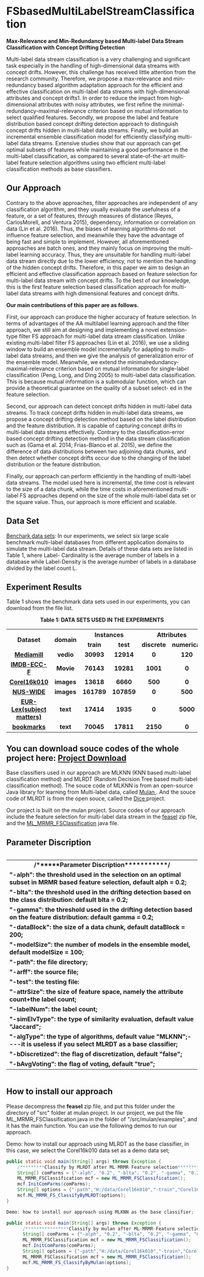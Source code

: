 # FSbasedMultiLabelStreamClassification
<B>Max-Relevance and Min-Redundancy based Multi-label Data Stream Classification with Concept Drifting Detection</B>
<P>Multi-label data stream classification is a very challenging and significant task especially in the handling of high-dimensional data streams with concept drifts. However, this
challenge has received little attention from the research community. Therefore, we propose a max-relevance and min-redundancy based algorithm adaptation approach for the efficient and effective classification on multi-label data streams
with high-dimensional attributes and concept drifts1. In order to reduce the impact from high-dimensional attributes
with noisy attributes, we first refine the minimal-redundancy-maximal-relevance criterion based on mutual information
to select qualified features. Secondly, we propose the label
and feature distribution based concept drifting detection approach to distinguish concept drifts hidden in multi-label data
streams. Finally, we build an incremental ensemble classification model for efficiently classifying multi-label data streams.
Extensive studies show that our approach can get optimal subsets of features while maintaining a good performance in the
multi-label classification, as compared to several state-of-the-art multi-label feature selection algorithms using two efficient
multi-label classification methods as base classifiers.</P>

<H2>Our Approach</H2>
<P>Contrary to the above approaches, filter approaches are
independent of any classification algorithm, and they usually evaluate the usefulness of a feature, or a set of features, through measures of distance (Reyes, CarlosMorell,
and Ventura 2015), dependency, information or correlation
on data (Lin et al. 2016). Thus, the biases of learning algorithms do not influence feature selection, and meanwhile
they have the advantage of being fast and simple to implement. However, all aforementioned approaches are batch
ones, and they mainly focus on improving the multi-label
learning accuracy. Thus, they are unsuitable for handling
multi-label data stream directly due to the lower efficiency, not to mention the handling of the hidden concept drifts.
Therefore, in this paper we aim to design an efficient and effective classification approach based on feature selection for
multi-label data stream with concept drifts. To the best of
our knowledge, this is the first feature selection based classification approach for multi-label data streams with high
dimensional features and concept drifts. </P>
<P><B>Our main contributions of this paper are as follows.</B></P>
<P>First, our approach can produce the higher accuracy of feature selection. In terms of advantages of the AA multilabel learning approach and the filter approach, we still aim
at designing and implementing a novel extension-type filter FS approach for multi-label data stream classification.
Unlike existing multi-label filter FS approaches (Lin et al.
2016), we use a sliding window to build an ensemble model incrementally for adapting to multi-label data streams, and then we give the analysis of generalization error of
the ensemble model. Meanwhile, we extend the minimalredundancy-maximal-relevance criterion based on mutual information for single-label classification (Peng, Long, and
Ding 2005) to multi-label data classification. This is because
mutual information is a submodular function, which can provide a theoretical guarantee on the quality of a subset select-
ed in the feature selection.</P>

<P>Second, our approach can detect concept drifts hidden in
multi-label data streams. To track concept drifts hidden in
multi-label data streams, we propose a concept drifting detection method based on the label distribution and the feature distribution. It is capable of capturing concept drifts in multi-label data streams effectively. Contrary to the
classification-error based concept drifting detection method
in the data stream classification such as (Gama et al. 2014;
Frias-Blanco et al. 2015), we define the difference of data
distributions between two adjoining data chunks, and then
detect whether concept drifts occur due to the changing of
the label distribution or the feature distribution.</P>

<P>Finally, our approach can perform efficiently in the handling of multi-label data streams. The model used here is
incremental, the time cost is relevant to the size of a data
chunk, while the time costs in aforementioned multi-label
FS approaches depend on the size of the whole multi-label
data set or the square value. Thus, our approach is more efficient and scalable.</P>
<H2>Data Set </H2>
<P><A onclick="stc(this, 26)" href="http://mulan.sourceforge.net/datasets-mlc.html" 
target="_new"> Benchark data sets</A>: In our experiments, we select six large scale benchmark multi-label databases from different application domains to simulate the multi-label data stream. Details of these data sets are listed in Table 1, where Label-
Cardinality is the average number of labels in a database
while Label-Density is the average number of labels in a
database divided by the label count L.</P>

<H2>Experiment Results</H2>
<P>Table 1 shows the benchmark data sets used in our experiments, you can download from the file list. 
<!--Due to the space limit, other experimental results are not shown here, you can get details from Download.-->
</P>
<P align="center"><B>Table 1: DATA SETS USED IN THE EXPERIMENTS</B></P>
<P>
<TABLE width="700" align="center" class=" borderColumns borderRows tableBorder" 
cellSpacing="0" cellPadding="0">
  <TBODY>
  <TR>
   <th rowspan="2">Dataset</th>
    <th rowspan="2">domain</th>
    <th colspan="2">Instances</th>
    <th colspan="2">Attributes</th>
    <th rowspan="2"> Labels</th>
    <th rowspan="2"> Label Cardinality</th>
    <th rowspan="2">Laebl Density</th>
  </TR>
  <TR>
    <TD align="center"><B>train</B></TD>
    <TD align="center"><B>test</B></TD>
    <TD align="center"><B>discrete</B></TD>
    <TD align="center"><B>numerical</B></TD>
  </TR>
   <TR>
    <TD align="center"><B><A onclick="stc(this, 26)" href="https://github.com/BlindReviewAAAI18/FSbasedMultiLabelStreamClassification/blob/master/mediamill.rar" 
target="_new">Mediamill</A></B></TD>
    <TD align="center"><B>vedio</B></TD>
    <TD align="center"><B>30993</B></TD>
    <TD align="center"><B>12914</B></TD>
    <TD align="center"><B>0</B></TD>
    <TD align="center"><B>120</B></TD>
    <TD align="center"><B>101</B></TD>
    <TD align="center"><B>4.376</B></TD>
    <TD align="center"><B>0.043</B></TD>
  </TR>
  <TR>
    <TD align="center"><B><A onclick="stc(this, 26)" href="https://github.com/BlindReviewAAAI18/FSbasedMultiLabelStreamClassification/blob/master/IMDB-ECC-F.rar" 
target="_new">IMDB-ECC-F</A></B></TD>
    <TD align="center"><B>Movie</B></TD>
    <TD align="center"><B>76143</B></TD>
    <TD align="center"><B>19281</B></TD>
    <TD align="center"><B>1001</B></TD>
    <TD align="center"><B>0</B></TD>
    <TD align="center"><B>28</B></TD>
    <TD align="center"><B>1.920</B></TD>
    <TD align="center"><B>0.036</B></TD>
  </TR>
  <TR>
    <TD align="center"><B><A onclick="stc(this, 26)" href="https://github.com/BlindReviewAAAI18/FSbasedMultiLabelStreamClassification/blob/master/Core16k010.rar" 
target="_new">Corel16k010</A></B></TD>
    <TD align="center"><B>images</B></TD>
    <TD align="center"><B>13618</B></TD>
    <TD align="center"><B>6660</B></TD>
    <TD align="center"><B>500</B></TD>
    <TD align="center"><B>0</B></TD>
    <TD align="center"><B>144</B></TD>
    <TD align="center"><B>2.834</B></TD>
    <TD align="center"><B>0.017</B></TD>
  </TR>
   <TR>
    <TD align="center"><B><A onclick="stc(this, 26)" href="https://github.com/BlindReviewAAAI18/FSbasedMultiLabelStreamClassification/blob/master/nuswide-bow-train.rar" 
target="_new">NUS-WIDE</A></B></TD>
    <TD align="center"><B>images</B></TD>
    <TD align="center"><B>161789</B></TD>
    <TD align="center"><B>107859</B></TD>
    <TD align="center"><B>0</B></TD>
    <TD align="center"><B>500</B></TD>
    <TD align="center"><B>81</B></TD>
    <TD align="center"><B>1.869</B></TD>
    <TD align="center"><B>0.023</B></TD>
  </TR>
  <TR>
    <TD align="center"><B><A onclick="stc(this, 26)" href="https://github.com/BlindReviewAAAI18/FSbasedMultiLabelStreamClassification/blob/master/eurlex-directory-codes.rar" 
target="_new">EUR-Lex(subject matters)</A></B></TD>
    <TD align="center"><B>text</B></TD>
    <TD align="center"><B>17414</B></TD>
    <TD align="center"><B>1935</B></TD>
    <TD align="center"><B>0</B></TD>
    <TD align="center"><B>5000</B></TD>
    <TD align="center"><B>412</B></TD>
    <TD align="center"><B>2.213</B></TD>
    <TD align="center"><B>0.011</B></TD>
  </TR>
  <TR>
    <TD align="center"><B><A onclick="stc(this, 26)" href="https://github.com/BlindReviewAAAI18/FSbasedMultiLabelStreamClassification/blob/master/bookmarks.rar" 
target="_new">bookmarks</A></B></TD>
    <TD align="center"><B>text</B></TD>
    <TD align="center"><B>70045</B></TD>
    <TD align="center"><B>17811</B></TD>
    <TD align="center"><B>2150</B></TD>
    <TD align="center"><B>0</B></TD>
    <TD align="center"><B>208</B></TD>
    <TD align="center"><B>2.028</B></TD>
    <TD align="center"><B>0.010</B></TD>
  </TR>
</TBODY></TABLE>
<P></P>
       
<DIV style="clear: both;"></DIV>
<DIV class="conM ">
<DIV style="clear: both;"></DIV>
<DIV class="conM ">
<H2>You can download souce codes of the whole project here: <A onclick="stc(this, 26)" href="https://github.com/BlindReviewAAAI18/FSbasedMultiLabelStreamClassification/blob/master/mulan.rar" 
target="_new">Project Download</A></H2>
<P> Base classifiers used in our approach are MLKNN (KNN based multi-label classification method) and MLRDT (Random Decision Tree based multi-label classification method).
The souce code of MLKNN is from an open-source Java library for learning from Multi-label data, called  <A onclick="stc(this, 26)" href="http://mulan.sourceforge.net/index.html" 
target="_new">Mulan </A>.
And the souce code of MLRDT is from the open souce, called the <A onclick="stc(this, 26)" href="http://www.dice4dm.com/" 
target="_new">Dice </A> project.</P>
<P> Our project is built on the mulan project. Source codes of our approach include the feature selection for multi-label data stream in the <A onclick="stc(this, 26)" href="https://github.com/BlindReviewAAAI18/FSbasedMultiLabelStreamClassification/blob/master/feasel.rar" 
target="_new"> feasel</A> zip file, and the <A onclick="stc(this, 26)" href="https://github.com/BlindReviewAAAI18/FSbasedMultiLabelStreamClassification/blob/master/ML_MRMR_FSClassification.java" 
target="_new"> ML_MRMR_FSClassification</A>  java file.</P>
</DIV>
<H2>Parameter Discription</H2>
<P> 
<TABLE width="700" align="left" class=" borderColumns borderRows tableBorder" 
cellSpacing="0" cellPadding="0">
  <TBODY>
  <TR><TD align="center"><B>/******Parameter Discription***********/</B></TD></TR>
	 <TR><TD align="left"><B>"-alph": the threshold used in the selection on an optimal subset in MRMR based feature selection, default alph = 0.2;</B></TD></TR>
	 <TR><TD align="left"><B>"-blta": the threshold used in the drifting detection based on the class distribution: default blta = 0.2;</B></TD></TR>
	 <TR><TD align="left"><B>"-gamma": the threshold used in the drifting detection based on the feature distribution: default gamma = 0.2;</B></TD></TR>
	 <TR><TD align="left"><B>"-dataBlock": the size of a data chunk, default dataBlock = 200;</B></TD></TR>
	 <TR><TD align="left"><B>"-modelSize": the number of models in the ensemble model, default modelSize = 100;</B></TD></TR>
	 <TR><TD align="left"><B>"-path": the file directory;</B></TD></TR>
	 <TR><TD align="left"><B>"-arff": the source file;</B></TD></TR>
	 <TR><TD align="left"><B>"-test": the testing file: </B></TD></TR>
	 <TR><TD align="left"><B>"-attrSize": the size of feature space, namely the attribute count+the label count;</B></TD></TR>
	 <TR><TD align="left"><B>"-labelNum": the label count;</B></TD></TR>
	 <TR><TD align="left"><B>"-simElvType": the type of similarity evaluation, default value "Jaccard";</B></TD></TR>
	 <TR><TD align="left"><B>"-algType": the type of algorithms, default value "MLKNN";----it is useless if you select MLRDT as a base classifier;</B></TD></TR>
	 <TR><TD align="left"><B>"-bDiscretized": the flag of discretization, default "false";</B></TD></TR>
	 <TR><TD align="left"><B>"-bAvgVoting": the flag of voting, default "true";</B></TD></TR>
 </TBODY></TABLE>
</P>
<DIV style="clear: both;"></DIV>
<DIV class="conM ">
<H2>How to install our approach</H2>
<P> Please decompress the <B>feasel</B> zip file, and put this folder under the directory of "src" folder at mulan project. In our project, we put the file ML_MRMR_FSClassification.java in the folder 
of "/src/mulan/examples", and it has the main function. You can use the following demos to run our approach.
<P>Demo: how to install our approach using MLRDT as the base classifier, in this case, we select the Corel16k010 data set as a demo data set;

```Java
public static void main(String[] args) throws Exception {
	/*********Classify by MLRDT after ML-MRMR-Feature selection**************/
	String[] comParms = {"-alph", "0.2", "-blta", "0.2", "-gamma", "0.2", "-dataBlock", "200", "-modelSize", "100"};
	ML_MRMR_FSClassification mcf = new ML_MRMR_FSClassification();
	mcf.InitComParms(comParms);
	String[] options = {"-path","H:/data/Corel16k010","-train","Corel16k010-train.arff-sort.arff","-test", "Corel16k010-test.arff","-xml","Corel16k010.xml", "-attrSize","644", "-labelNum","144", "-minS", "4", "-treeNum", "10", "-simElvType", "Jaccard", "-bDiscretized", "false", "-bAvgVoting", "true"};
	mcf.ML_MRMR_FS_ClassifyByMLRDT(options);
}

Demo: how to install our approach using MLKNN as the base classifier;

public static void main(String[] args) throws Exception {
      /****************Classify by mulan after ML-MRMR-Feature selection**********************/
      String[] comParms = {"-alph", "0.2", "-blta", "0.2", "-gamma", "0.2", "-dataBlock", "200", "-modelSize", "100"};
      ML_MRMR_FSClassification mcf = new ML_MRMR_FSClassification();
      mcf.InitComParms(comParms);
      String[] options = {"-path","H:/data/Corel16k010","-train","Corel16k010-train.arff-sort.arff","-test", "Corel16k010-test.arff","-xml","Corel16k010.xml","-attrSize","644", "-labelNum","144", "-simElvType", "Jaccard", "-algType", "MLKNN", "-bDiscretized", "false","-bAvgVoting", "true"};
      ML_MRMR_FSClassification mcf = new ML_MRMR_FSClassification();
      mcf.ML_MRMR_FS_ClassifyByMulan(options);
}
